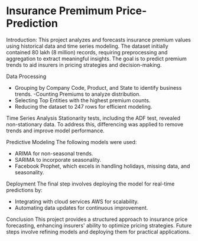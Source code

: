 # Insurance Premimum Price-Prediction
Introduction:
This project analyzes and forecasts insurance premium values using historical data and time series modeling. The dataset initially contained 80 lakh (8 million) records, requiring preprocessing and aggregation to extract meaningful insights. The goal is to predict premium trends to aid insurers in pricing strategies and decision-making.

 Data Processing
- Grouping by Company Code, Product, and State to identify business trends.
-Counting Premiums to analyze distribution.
- Selecting Top Entities with the highest premium counts.
- Reducing the dataset to 247 rows for efficient modeling.

Time Series Analysis
Stationarity tests, including the ADF test, revealed non-stationary data. To address this, differencing was applied to remove trends and improve model performance.

Predictive Modeling
The following models were used:
- ARIMA for non-seasonal trends.
- SARIMA to incorporate seasonality.
- Facebook Prophet, which excels in handling holidays, missing data, and seasonality.

 Deployment
The final step involves deploying the model for real-time predictions by:
- Integrating with cloud services AWS for scalability.
- Automating data updates for continuous improvement.

Conclusion
This project provides a structured approach to insurance price forecasting, enhancing insurers' ability to optimize pricing strategies. Future steps involve refining models and deploying them for practical applications.
